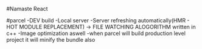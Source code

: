 #Namaste React 

#parcel
-DEV build
-Local server
-Server refreshing automatically(HMR - HOT MODULE REPLACEMENT) -> FILE WATCHING ALOGORITHM written in c++
-Image optimization aswell
-when parcel will build production level project it will minify the bundle also 